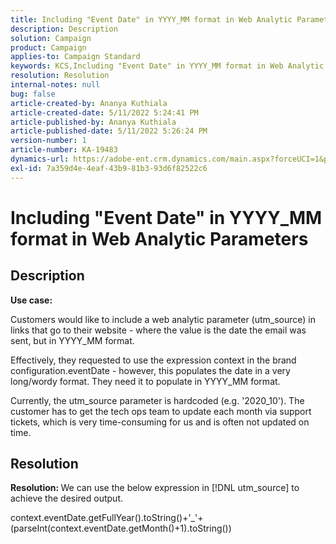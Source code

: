 ```yaml
---
title: Including "Event Date" in YYYY_MM format in Web Analytic Parameters
description: Description
solution: Campaign
product: Campaign
applies-to: Campaign Standard
keywords: KCS,Including "Event Date" in YYYY_MM format in Web Analytic Parameters
resolution: Resolution
internal-notes: null
bug: false
article-created-by: Ananya Kuthiala
article-created-date: 5/11/2022 5:24:41 PM
article-published-by: Ananya Kuthiala
article-published-date: 5/11/2022 5:26:24 PM
version-number: 1
article-number: KA-19483
dynamics-url: https://adobe-ent.crm.dynamics.com/main.aspx?forceUCI=1&pagetype=entityrecord&etn=knowledgearticle&id=78f18337-4fd1-ec11-a7b5-0022480a8e40
exl-id: 7a359d4e-4eaf-43b9-81b3-93d6f82522c6
---
```

# Including "Event Date" in YYYY_MM format in Web Analytic Parameters

## Description


<b>Use case:</b>

Customers would like to include a web analytic parameter (utm_source) in links that go to their website - where the value is the date the email was sent, but in YYYY_MM format.

Effectively, they requested to use the expression context in the brand configuration.eventDate - however, this populates the date in a very long/wordy format. They need it to populate in YYYY_MM format.

Currently, the utm_source parameter is hardcoded (e.g. '2020_10'). The customer has to get the tech ops team to update each month via support tickets, which is very time-consuming for us and is often not updated on time.


## Resolution


<b>Resolution: </b>We can use the below expression in [!DNL utm_source] to achieve the desired output.

context.eventDate.getFullYear().toString()+'_'+(parseInt(context.eventDate.getMonth()+1).toString())
